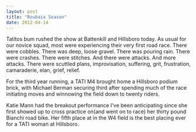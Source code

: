 ```yaml
---
layout: post
title: "Roubaix Season"
date: 2012-04-14
---
```


Tatitos bum rushed the show at Battenkill and Hillsboro today. As usual for our novice squad, most were experiencing their very first road race. There were cobbles. There was deep, loose gravel. There was pouring rain. There were crashes. There were stitches. And there were attacks. And more attacks. There were scuttled plans, improvisation, suffering, grit, frustration, camaraderie, elan, grief, relief.

For the third year running, a TATI M4 brought home a Hillsboro podium brick, with Michael Berman securing third after spending much of the race initiating moves and winnowing the field down to twenty riders.

Katie Mann had the breakout performance I've been anticipating since she first showed up to cross practice on(and went on to race) her thirty pound Bianchi road bike. Her fifth place at in the W4 field is the best placing ever for a TATI woman at Hillsboro.
